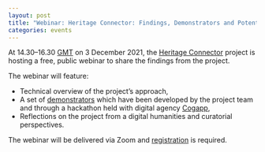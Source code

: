 ```yaml
---
layout: post
title: "Webinar: Heritage Connector: Findings, Demonstrators and Potential (14.30–16.30, 3 December 2021)"
categories: events
---
```


At 14.30–16.30 [GMT](https://time.is/GMT) on 3 December 2021, the [Heritage Connector](https://www.sciencemuseumgroup.org.uk/project/heritage-connector/) project is hosting a free, public webinar to share the findings from the project.

The webinar will feature: 

* Technical overview of the project’s approach,
* A set of [demonstrators](https://thesciencemuseum.github.io/heritage-connector-demos/) which have been developed by the project team and through a hackathon held with digital agency [Cogapp](https://www.cogapp.com),
* Reflections on the project from a digital humanities and curatorial perspectives.

The webinar will be delivered via Zoom and [registration](https://us06web.zoom.us/webinar/register/WN_PT-bLwQAR2mjW5IieqAO8g) is required.
